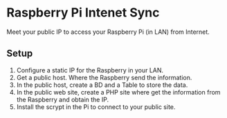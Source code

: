 # Raspberry Pi Intenet Sync

Meet your public IP to access your Raspberry Pi (in LAN) from Internet.

## Setup

1. Configure a static IP for the Raspberry in your LAN.
2. Get a public host. Where the Raspberry send the information.
3. In the public host, create a BD and a Table to store the data.
4. In the public web site, create a PHP site where get the information from the Raspberry and obtain the IP.
5. Install the scrypt in the Pi to connect to your public site.
